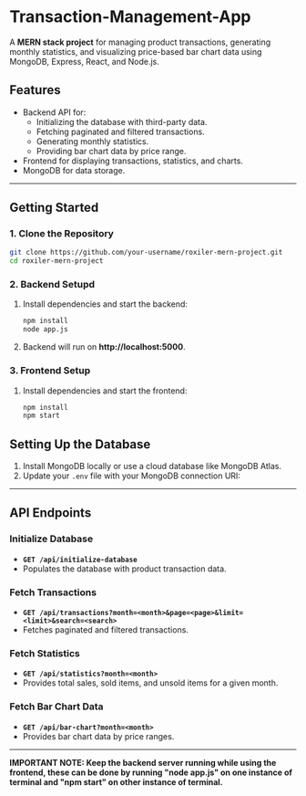 # Transaction-Management-App
A **MERN stack project** for managing product transactions, generating monthly statistics, and visualizing price-based bar chart data using MongoDB, Express, React, and Node.js.

## Features
- Backend API for:
  - Initializing the database with third-party data.
  - Fetching paginated and filtered transactions.
  - Generating monthly statistics.
  - Providing bar chart data by price range.
- Frontend for displaying transactions, statistics, and charts.
- MongoDB for data storage.

---

## Getting Started

### 1. Clone the Repository
```bash
git clone https://github.com/your-username/roxiler-mern-project.git
cd roxiler-mern-project
```

### 2. Backend Setupd
  
1. Install dependencies and start the backend:
   ```bash
   npm install
   node app.js
   ```

2. Backend will run on **http://localhost:5000**.

### 3. Frontend Setup

1. Install dependencies and start the frontend:
   ```bash
   npm install
   npm start
   ```

## Setting Up the Database
1. Install MongoDB locally or use a cloud database like MongoDB Atlas.
2. Update your `.env` file with your MongoDB connection URI:

---

## API Endpoints

### Initialize Database
- **`GET /api/initialize-database`**
- Populates the database with product transaction data.

### Fetch Transactions
- **`GET /api/transactions?month=<month>&page=<page>&limit=<limit>&search=<search>`**
- Fetches paginated and filtered transactions.

### Fetch Statistics
- **`GET /api/statistics?month=<month>`**
- Provides total sales, sold items, and unsold items for a given month.

### Fetch Bar Chart Data
- **`GET /api/bar-chart?month=<month>`**
- Provides bar chart data by price ranges.

---
**IMPORTANT NOTE: Keep the backend server running while using the frontend, these can be done by running "node app.js" on one instance of terminal and "npm start" on other instance of terminal.**
